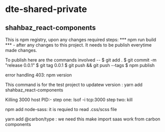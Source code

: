 # dte-shared-private
   ## shahbaz_react-components 

This is npm registry, upon any changes required steps:
    *** npm run build ***           - after any changes to this project.
    It needs to be publish everytime made changes.


To publish here are the commands involved --
    $ git add .
    $ git commit -m "release 0.0.1"
    $ git tag 0.0.1
    $ git push && git push --tags
    $ npm publish 

error handling 403:
npm version <the version number >

This command is for the test project to updatew version :
yarn add shahbaz_react-components 

Killing 3000 host PID:-
step one:
lsof -i tcp:3000
step two:
kill <PID number>


npm add node-sass: it is requied to read .css/scss file 

yarn add @carbon/type  : we need this make import saas work from carbon components
